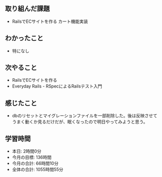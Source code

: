 ## 取り組んだ課題
- RailsでECサイトを作る カート機能実装
## わかったこと
- 特になし
## 次やること
- RailsでECサイトを作る
- Everyday Rails - RSpecによるRailsテスト入門
## 感じたこと
- dbのリセットとマイグレーションファイルを一部削除した。後は反映させてうまく動くか見るだけだが、眠くなったので明日やってみようと思う。
## 学習時間
- 本日: 2時間0分
- 今月の目標: 136時間
- 今月の合計: 66時間10分
- 全体の合計: 1055時間55分
